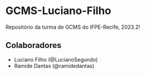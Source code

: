 # GCMS-Luciano-Filho
Repositório da turma de GCMS do IFPE-Recife, 2023.2!

## Colaboradores
* Luciano Filho (@LucianoSegundo)
* Ramide Dantas (@ramidedantas)
